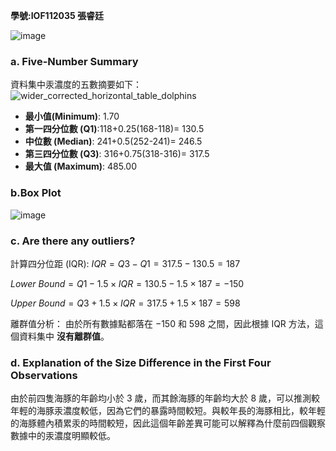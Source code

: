 **學號:IOF112035   張睿廷**

![image](https://github.com/user-attachments/assets/6f4c9d7f-1877-4915-b451-8ee78e1b1cda)


### a. Five-Number Summary

資料集中汞濃度的五數摘要如下：
![wider_corrected_horizontal_table_dolphins](https://github.com/user-attachments/assets/ff62fbc2-3b75-4360-9c62-016de01f2af9)


- **最小值(Minimum)**: $1.70$
- **第一四分位數 (Q1)**:118+0.25(168-118)= $130.5$
- **中位數 (Median)**: 241+0.5(252-241)= $246.5$
- **第三四分位數 (Q3)**: 316+0.75(318-316)= $317.5$
- **最大值 (Maximum)**: $485.00$

### b.Box Plot
![image](https://github.com/user-attachments/assets/62297c71-2988-48f0-8e59-1de6f77e0974)


### c. Are there any outliers?

計算四分位距 (IQR):
$IQR = Q3 - Q1 = 317.5 - 130.5 = 187$

$Lower\ Bound = Q1 - 1.5 \times IQR = 130.5 - 1.5 \times 187 = -150$

$Upper\ Bound = Q3 + 1.5 \times IQR = 317.5 + 1.5 \times 187 = 598$

離群值分析：
由於所有數據點都落在 $-150$ 和 $598$ 之間，因此根據 IQR 方法，這個資料集中 **沒有離群值**。

### d. Explanation of the Size Difference in the First Four Observations

由於前四隻海豚的年齡均小於 3 歲，而其餘海豚的年齡均大於 8 歲，可以推測較年輕的海豚汞濃度較低，因為它們的暴露時間較短。與較年長的海豚相比，較年輕的海豚體內積累汞的時間較短，因此這個年齡差異可能可以解釋為什麼前四個觀察數據中的汞濃度明顯較低。
